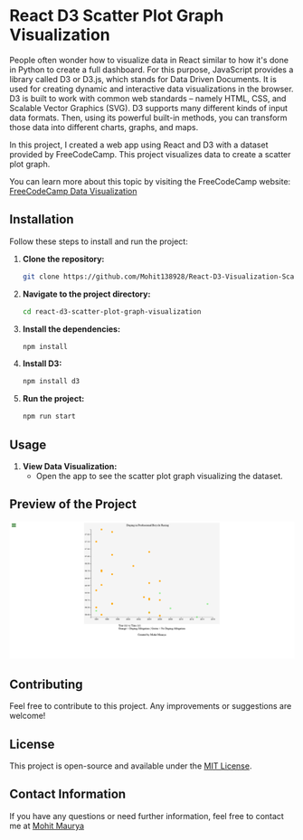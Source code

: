 # React D3 Scatter Plot Graph Visualization

People often wonder how to visualize data in React similar to how it's done in Python to create a full dashboard. For this purpose, JavaScript provides a library called D3 or D3.js, which stands for Data Driven Documents. It is used for creating dynamic and interactive data visualizations in the browser. D3 is built to work with common web standards – namely HTML, CSS, and Scalable Vector Graphics (SVG). D3 supports many different kinds of input data formats. Then, using its powerful built-in methods, you can transform those data into different charts, graphs, and maps.

In this project, I created a web app using React and D3 with a dataset provided by FreeCodeCamp. This project visualizes data to create a scatter plot graph.

You can learn more about this topic by visiting the FreeCodeCamp website: [FreeCodeCamp Data Visualization](https://www.freecodecamp.org/learn/data-visualization/)

## Installation

Follow these steps to install and run the project:

1. **Clone the repository:**
   ```sh
   git clone https://github.com/Mohit138928/React-D3-Visualization-ScatterPlot-Graph.git
   ```
2. **Navigate to the project directory:**
   ```sh
   cd react-d3-scatter-plot-graph-visualization
   ```
3. **Install the dependencies:**
   ```sh
   npm install
   ```
4. **Install D3:**
   ```sh
   npm install d3
   ```
5. **Run the project:**
   ```sh
   npm run start
   ```

## Usage

1. **View Data Visualization:**
   - Open the app to see the scatter plot graph visualizing the dataset.

## Preview of the Project

![Preview-1](/src/Preview/Preview-1.png)

## Contributing

Feel free to contribute to this project. Any improvements or suggestions are welcome!

## License

This project is open-source and available under the [MIT License](LICENSE).

## Contact Information

If you have any questions or need further information, feel free to contact me at [Mohit Maurya](mauryamohit138@gmail.com)
